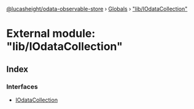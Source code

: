 [@lucasheight/odata-observable-store](../README.md) › [Globals](../globals.md) › ["lib/IOdataCollection"](_lib_iodatacollection_.md)

# External module: "lib/IOdataCollection"

## Index

### Interfaces

* [IOdataCollection](../interfaces/_lib_iodatacollection_.iodatacollection.md)
